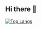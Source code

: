 ## Hi there 👋
[![Top Langs](https://github-readme-stats.vercel.app/api/top-langs/?username=ADmex1)](https://github.com/anuraghazra/github-readme-stats)
